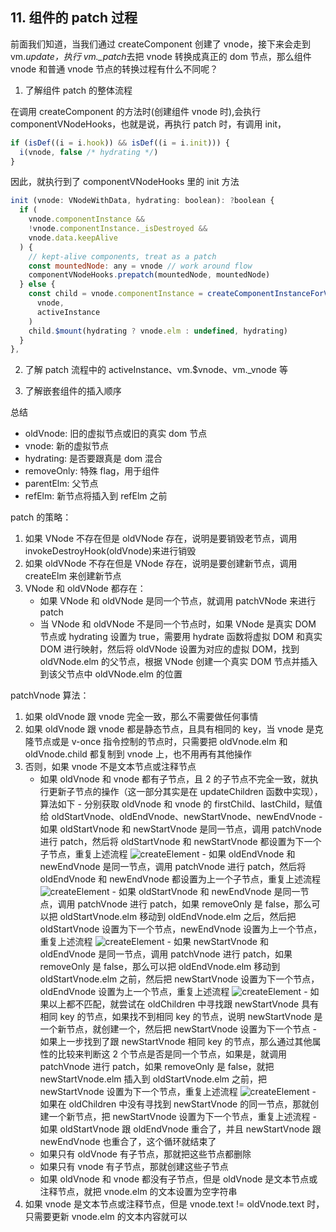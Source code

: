## 11. 组件的 patch 过程

前面我们知道，当我们通过 createComponent 创建了 vnode，接下来会走到 vm.*update，执行 vm.\_patch*去把 vnode 转换成真正的 dom 节点，那么组件 vnode 和普通 vnode 节点的转换过程有什么不同呢？

1. 了解组件 patch 的整体流程

在调用 createComponent 的方法时(创建组件 vnode 时),会执行 componentVNodeHooks，也就是说，再执行 patch 时，有调用 init，

```js
if (isDef((i = i.hook)) && isDef((i = i.init))) {
  i(vnode, false /* hydrating */)
}
```

因此，就执行到了 componentVNodeHooks 里的 init 方法

```js
init (vnode: VNodeWithData, hydrating: boolean): ?boolean {
  if (
    vnode.componentInstance &&
    !vnode.componentInstance._isDestroyed &&
    vnode.data.keepAlive
  ) {
    // kept-alive components, treat as a patch
    const mountedNode: any = vnode // work around flow
    componentVNodeHooks.prepatch(mountedNode, mountedNode)
  } else {
    const child = vnode.componentInstance = createComponentInstanceForVnode(
      vnode,
      activeInstance
    )
    child.$mount(hydrating ? vnode.elm : undefined, hydrating)
  }
},
```

2. 了解 patch 流程中的 activeInstance、vm.$vnode、vm.\_vnode 等

3. 了解嵌套组件的插入顺序

总结

- oldVnode: 旧的虚拟节点或旧的真实 dom 节点
- vnode: 新的虚拟节点
- hydrating: 是否要跟真是 dom 混合
- removeOnly: 特殊 flag，用于<transition-group>组件
- parentElm: 父节点
- refElm: 新节点将插入到 refElm 之前

patch 的策略：

1. 如果 VNode 不存在但是 oldVNode 存在，说明是要销毁老节点，调用 invokeDestroyHook(oldVnode)来进行销毁
2. 如果 oldVNode 不存在但是 VNode 存在，说明是要创建新节点，调用 createElm 来创建新节点
3. VNode 和 oldVNode 都存在：
   - 如果 VNode 和 oldVNode 是同一个节点，就调用 patchVNode 来进行 patch
   - 当 VNode 和 oldVNode 不是同一个节点时，如果 VNode 是真实 DOM 节点或 hydrating 设置为 true，需要用 hydrate 函数将虚拟 DOM 和真实 DOM 进行映射，然后将 oldVNode 设置为对应的虚拟 DOM，找到 oldVNode.elm 的父节点，根据 VNode 创建一个真实 DOM 节点并插入到该父节点中 oldVNode.elm 的位置

patchVnode 算法：

1. 如果 oldVnode 跟 vnode 完全一致，那么不需要做任何事情
2. 如果 oldVnode 跟 vnode 都是静态节点，且具有相同的 key，当 vnode 是克隆节点或是 v-once 指令控制的节点时，只需要把 oldVnode.elm 和 oldVnode.child 都复制到 vnode 上，也不用再有其他操作
3. 否则，如果 vnode 不是文本节点或注释节点
   - 如果 oldVnode 和 vnode 都有子节点，且 2 的子节点不完全一致，就执行更新子节点的操作（这一部分其实是在 updateChildren 函数中实现），算法如下 - 分别获取 oldVnode 和 vnode 的 firstChild、lastChild，赋值给 oldStartVnode、oldEndVnode、newStartVnode、newEndVnode - 如果 oldStartVnode 和 newStartVnode 是同一节点，调用 patchVnode 进行 patch，然后将 oldStartVnode 和 newStartVnode 都设置为下一个子节点，重复上述流程
     ![createElement](https://github.com/cwzp990/vue-code/tree/master/vue/images/patch1.png) - 如果 oldEndVnode 和 newEndVnode 是同一节点，调用 patchVnode 进行 patch，然后将 oldEndVnode 和 newEndVnode 都设置为上一个子节点，重复上述流程
     ![createElement](https://github.com/cwzp990/vue-code/tree/master/vue/images/patch2.png) - 如果 oldStartVnode 和 newEndVnode 是同一节点，调用 patchVnode 进行 patch，如果 removeOnly 是 false，那么可以把 oldStartVnode.elm 移动到 oldEndVnode.elm 之后，然后把 oldStartVnode 设置为下一个节点，newEndVnode 设置为上一个节点，重复上述流程
     ![createElement](https://github.com/cwzp990/vue-code/tree/master/vue/images/patch3.png) - 如果 newStartVnode 和 oldEndVnode 是同一节点，调用 patchVnode 进行 patch，如果 removeOnly 是 false，那么可以把 oldEndVnode.elm 移动到 oldStartVnode.elm 之前，然后把 newStartVnode 设置为下一个节点，oldEndVnode 设置为上一个节点，重复上述流程
     ![createElement](https://github.com/cwzp990/vue-code/tree/master/vue/images/patch4.png) - 如果以上都不匹配，就尝试在 oldChildren 中寻找跟 newStartVnode 具有相同 key 的节点，如果找不到相同 key 的节点，说明 newStartVnode 是一个新节点，就创建一个，然后把 newStartVnode 设置为下一个节点 - 如果上一步找到了跟 newStartVnode 相同 key 的节点，那么通过其他属性的比较来判断这 2 个节点是否是同一个节点，如果是，就调用 patchVnode 进行 patch，如果 removeOnly 是 false，就把 newStartVnode.elm 插入到 oldStartVnode.elm 之前，把 newStartVnode 设置为下一个节点，重复上述流程
     ![createElement](https://github.com/cwzp990/vue-code/tree/master/vue/images/patch5.png) - 如果在 oldChildren 中没有寻找到 newStartVnode 的同一节点，那就创建一个新节点，把 newStartVnode 设置为下一个节点，重复上述流程 - 如果 oldStartVnode 跟 oldEndVnode 重合了，并且 newStartVnode 跟 newEndVnode 也重合了，这个循环就结束了
   - 如果只有 oldVnode 有子节点，那就把这些节点都删除
   - 如果只有 vnode 有子节点，那就创建这些子节点
   - 如果 oldVnode 和 vnode 都没有子节点，但是 oldVnode 是文本节点或注释节点，就把 vnode.elm 的文本设置为空字符串
4. 如果 vnode 是文本节点或注释节点，但是 vnode.text != oldVnode.text 时，只需要更新 vnode.elm 的文本内容就可以
